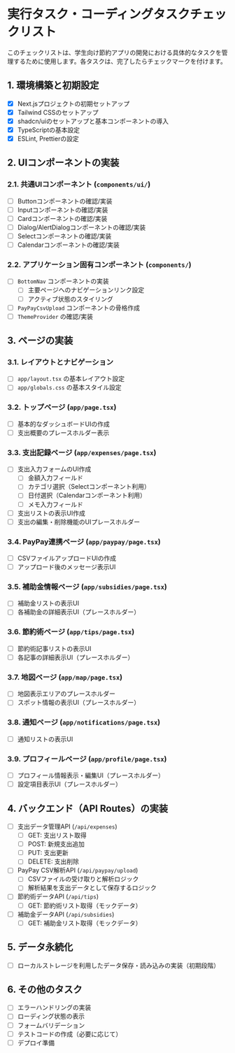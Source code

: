 # 実行タスク・コーディングタスクチェックリスト

このチェックリストは、学生向け節約アプリの開発における具体的なタスクを管理するために使用します。各タスクは、完了したらチェックマークを付けます。

## 1. 環境構築と初期設定

-   [x] Next.jsプロジェクトの初期セットアップ
-   [x] Tailwind CSSのセットアップ
-   [x] shadcn/uiのセットアップと基本コンポーネントの導入
-   [x] TypeScriptの基本設定
-   [x] ESLint, Prettierの設定

## 2. UIコンポーネントの実装

### 2.1. 共通UIコンポーネント (`components/ui/`)

-   [ ] Buttonコンポーネントの確認/実装
-   [ ] Inputコンポーネントの確認/実装
-   [ ] Cardコンポーネントの確認/実装
-   [ ] Dialog/AlertDialogコンポーネントの確認/実装
-   [ ] Selectコンポーネントの確認/実装
-   [ ] Calendarコンポーネントの確認/実装

### 2.2. アプリケーション固有コンポーネント (`components/`)

-   [ ] `BottomNav` コンポーネントの実装
    -   [ ] 主要ページへのナビゲーションリンク設定
    -   [ ] アクティブ状態のスタイリング
-   [ ] `PayPayCsvUpload` コンポーネントの骨格作成
-   [ ] `ThemeProvider` の確認/実装

## 3. ページの実装

### 3.1. レイアウトとナビゲーション

-   [ ] `app/layout.tsx` の基本レイアウト設定
-   [ ] `app/globals.css` の基本スタイル設定

### 3.2. トップページ (`app/page.tsx`)

-   [ ] 基本的なダッシュボードUIの作成
-   [ ] 支出概要のプレースホルダー表示

### 3.3. 支出記録ページ (`app/expenses/page.tsx`)

-   [ ] 支出入力フォームのUI作成
    -   [ ] 金額入力フィールド
    -   [ ] カテゴリ選択（Selectコンポーネント利用）
    -   [ ] 日付選択（Calendarコンポーネント利用）
    -   [ ] メモ入力フィールド
-   [ ] 支出リストの表示UI作成
-   [ ] 支出の編集・削除機能のUIプレースホルダー

### 3.4. PayPay連携ページ (`app/paypay/page.tsx`)

-   [ ] CSVファイルアップロードUIの作成
-   [ ] アップロード後のメッセージ表示UI

### 3.5. 補助金情報ページ (`app/subsidies/page.tsx`)

-   [ ] 補助金リストの表示UI
-   [ ] 各補助金の詳細表示UI（プレースホルダー）

### 3.6. 節約術ページ (`app/tips/page.tsx`)

-   [ ] 節約術記事リストの表示UI
-   [ ] 各記事の詳細表示UI（プレースホルダー）

### 3.7. 地図ページ (`app/map/page.tsx`)

-   [ ] 地図表示エリアのプレースホルダー
-   [ ] スポット情報の表示UI（プレースホルダー）

### 3.8. 通知ページ (`app/notifications/page.tsx`)

-   [ ] 通知リストの表示UI

### 3.9. プロフィールページ (`app/profile/page.tsx`)

-   [ ] プロフィール情報表示・編集UI（プレースホルダー）
-   [ ] 設定項目表示UI（プレースホルダー）

## 4. バックエンド（API Routes）の実装

-   [ ] 支出データ管理API (`/api/expenses`)
    -   [ ] GET: 支出リスト取得
    -   [ ] POST: 新規支出追加
    -   [ ] PUT: 支出更新
    -   [ ] DELETE: 支出削除
-   [ ] PayPay CSV解析API (`/api/paypay/upload`)
    -   [ ] CSVファイルの受け取りと解析ロジック
    -   [ ] 解析結果を支出データとして保存するロジック
-   [ ] 節約術データAPI (`/api/tips`)
    -   [ ] GET: 節約術リスト取得（モックデータ）
-   [ ] 補助金データAPI (`/api/subsidies`)
    -   [ ] GET: 補助金リスト取得（モックデータ）

## 5. データ永続化

-   [ ] ローカルストレージを利用したデータ保存・読み込みの実装（初期段階）

## 6. その他のタスク

-   [ ] エラーハンドリングの実装
-   [ ] ローディング状態の表示
-   [ ] フォームバリデーション
-   [ ] テストコードの作成（必要に応じて）
-   [ ] デプロイ準備
